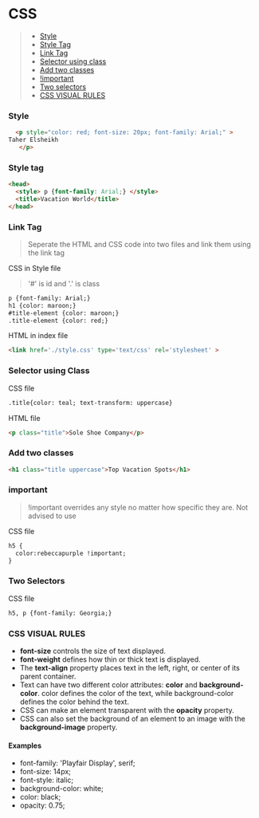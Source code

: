 # CSS
> - [Style](#style) 
> - [Style Tag](#style-tag)
> - [Link Tag](#link-tag)
> - [Selector using class](#selector-using-class)
> - [Add two classes](#add-two-classes)
> - [!important](#important)
> - [Two selectors](#two-selectors)
> - [CSS VISUAL RULES](#css-visual-rules)


### Style 

```html
  <p style="color: red; font-size: 20px; font-family: Arial;" >
Taher Elsheikh 
   </p>

```

### Style tag 

```html
<head>
  <style> p {font-family: Arial;} </style>
  <title>Vacation World</title>
</head>
```

### Link Tag
> Seperate the HTML and CSS code into two files and link them using the link tag

CSS in Style file 
> '#' is id and '.' is class

```html
p {font-family: Arial;}
h1 {color: maroon;}
#title-element {color: maroon;}
.title-element {color: red;}
```

HTML in index file

```html
<link href='./style.css' type='text/css' rel='stylesheet' >
```

### Selector using Class
CSS file

```html
.title{color: teal; text-transform: uppercase}
```

HTML file

```html
<p class="title">Sole Shoe Company</p>
```

### Add two classes

```html
<h1 class="title uppercase">Top Vacation Spots</h1>
```

### important
> !important overrides any style no matter how specific they are. Not advised to use

CSS file

```html
h5 {
  color:rebeccapurple !important;
}
```

### Two Selectors
CSS file

```html
h5, p {font-family: Georgia;}
```


### CSS VISUAL RULES
-  **font-size** controls the size of text displayed.
- **font-weight** defines how thin or thick text is displayed.
- The **text-align** property places text in the left, right, or center of its parent container.
- Text can have two different color attributes: **color** and **background-color**. color defines the color of the text, while background-color defines the color behind the text.
- CSS can make an element transparent with the **opacity** property.
- CSS can also set the background of an element to an image with the **background-image** property. 

#### Examples
- font-family: 'Playfair Display', serif;
- font-size: 14px;
- font-style: italic;
- background-color: white;
- color: black;
- opacity: 0.75;


